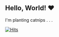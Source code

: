 ## Hello, World! ♥︎

I'm planting catnips . . .

[![Hits](https://hits.seeyoufarm.com/api/count/incr/badge.svg?url=https%3A%2F%2Fgithub.com%2Fautumnly1007&count_bg=%23FFAAAA&title_bg=%23000000&icon=github.svg&icon_color=%23FFFFFF&title=Total+%2F+Today&edge_flat=false)](https://hits.seeyoufarm.com)
